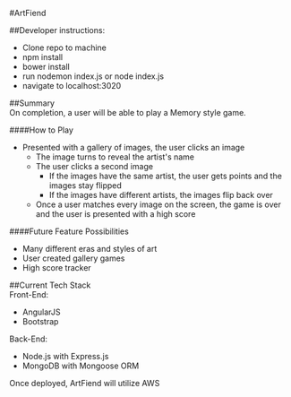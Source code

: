 #ArtFiend  

##Developer instructions:  
- Clone repo to machine
- npm install
- bower install
- run nodemon index.js or node index.js
- navigate to localhost:3020  

##Summary  
On completion, a user will be able to play a Memory style game.   

####How to Play  
- Presented with a gallery of images, the user clicks an image
  - The image turns to reveal the artist's name
  - The user clicks a second image
    - If the images have the same artist, the user gets points and the images stay flipped
    - If the images have different artists, the images flip back over
  - Once a user matches every image on the screen, the game is over and the user is presented with a high score  

####Future Feature Possibilities  
- Many different eras and styles of art
- User created gallery games
- High score tracker  

##Current Tech Stack    
Front-End:
  - AngularJS  
  - Bootstrap  
  
Back-End:  
  - Node.js with Express.js  
  - MongoDB with Mongoose ORM  

Once deployed, ArtFiend will utilize AWS

